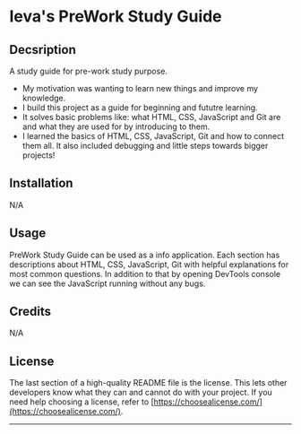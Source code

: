 # Ieva's PreWork Study Guide

## Decsription
A study guide for pre-work study purpose.


- My motivation was wanting to learn new things and improve my knowledge.
- I build this project as a guide for beginning and fututre learning.
- It solves basic problems like: what HTML, CSS, JavaScript and Git are and what they are used for by introducing to them.
- I learned the basics of HTML, CSS, JavaScript, Git and how to connect them all. It also included debugging and little steps towards bigger projects!


## Installation 

N/A

## Usage

PreWork Study Guide can be used as a info application. Each section has descriptions about HTML, CSS, JavaScript, Git with helpful explanations for most common questions.
In addition to that by opening DevTools console we can see the JavaScript running without any bugs.

## Credits 

N/A

## License

The last section of a high-quality README file is the license. This lets other developers know what they can and cannot do with your project. If you need help choosing a license, refer to [https://choosealicense.com/](https://choosealicense.com/).

---
